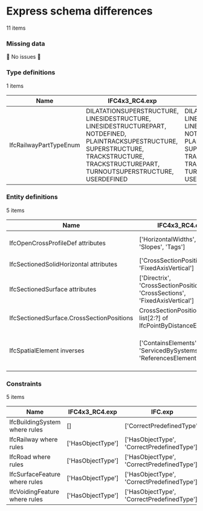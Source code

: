 # Express schema differences

11 items


### Missing data

:tada: No issues :tada:


### Type definitions

1 items

| Name                   | IFC4x3_RC4.exp                                                                                                                                                                                  | IFC.exp                                                                                                                                                                                          |
|------------------------|-------------------------------------------------------------------------------------------------------------------------------------------------------------------------------------------------|--------------------------------------------------------------------------------------------------------------------------------------------------------------------------------------------------|
| IfcRailwayPartTypeEnum | DILATATIONSUPERSTRUCTURE, LINESIDESTRUCTURE, LINESIDESTRUCTUREPART, NOTDEFINED, PLAINTRACKSUPESTRUCTURE, SUPERSTRUCTURE, TRACKSTRUCTURE, TRACKSTRUCTUREPART, TURNOUTSUPERSTRUCTURE, USERDEFINED | DILATATIONSUPERSTRUCTURE, LINESIDESTRUCTURE, LINESIDESTRUCTUREPART, NOTDEFINED, PLAINTRACKSUPERSTRUCTURE, SUPERSTRUCTURE, TRACKSTRUCTURE, TRACKSTRUCTUREPART, TURNOUTSUPERSTRUCTURE, USERDEFINED |

### Entity definitions

5 items

| Name                                      | IFC4x3_RC4.exp                                                               | IFC.exp                                                                                                         |
|-------------------------------------------|------------------------------------------------------------------------------|-----------------------------------------------------------------------------------------------------------------|
| IfcOpenCrossProfileDef attributes         | ['HorizontalWidths', 'Widths', 'Slopes', 'Tags']                             | ['HorizontalWidths', 'Widths', 'Slopes', 'Tags', 'OffsetPoint']                                                 |
| IfcSectionedSolidHorizontal attributes    | ['CrossSectionPositions', 'FixedAxisVertical']                               | ['CrossSectionPositions']                                                                                       |
| IfcSectionedSurface attributes            | ['Directrix', 'CrossSectionPositions', 'CrossSections', 'FixedAxisVertical'] | ['Directrix', 'CrossSectionPositions', 'CrossSections']                                                         |
| IfcSectionedSurface.CrossSectionPositions | CrossSectionPositions : list[2:?] of IfcPointByDistanceExpression            | CrossSectionPositions : list[2:?] of IfcAxis2PlacementLinear                                                    |
| IfcSpatialElement inverses                | ['ContainsElements', 'ServicedBySystems', 'ReferencesElements']              | ['ContainsElements', 'ServicedBySystems', 'ReferencesElements', 'IsInterferedByElements', 'InterferesElements'] |

### Constraints

5 items

| Name                          | IFC4x3_RC4.exp    | IFC.exp                                    |
|-------------------------------|-------------------|--------------------------------------------|
| IfcBuildingSystem where rules | []                | ['CorrectPredefinedType']                  |
| IfcRailway where rules        | ['HasObjectType'] | ['HasObjectType', 'CorrectPredefinedType'] |
| IfcRoad where rules           | ['HasObjectType'] | ['HasObjectType', 'CorrectPredefinedType'] |
| IfcSurfaceFeature where rules | ['HasObjectType'] | ['HasObjectType', 'CorrectPredefinedType'] |
| IfcVoidingFeature where rules | ['HasObjectType'] | ['HasObjectType', 'CorrectPredefinedType'] |
